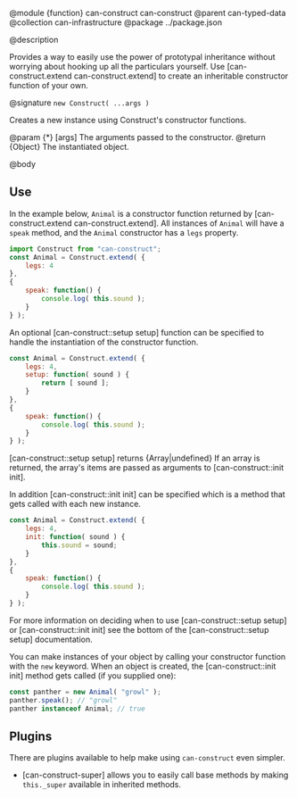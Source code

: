 @module {function} can-construct can-construct
@parent can-typed-data
@collection can-infrastructure
@package ../package.json

@description

Provides a way to easily use the power of prototypal inheritance
without worrying about hooking up all the particulars yourself. Use
[can-construct.extend can-construct.extend] to create an inheritable
constructor function of your own.

@signature `new Construct( ...args )`

Creates a new instance using Construct's constructor functions.

@param {*} [args] The arguments passed to the constructor.
@return {Object} The instantiated object.

@body

## Use

In the example below, `Animal` is a constructor function returned by [can-construct.extend can-construct.extend]. All instances of `Animal` will have a `speak`
method, and the `Animal` constructor has a `legs` property.

```js
import Construct from "can-construct";
const Animal = Construct.extend( {
	legs: 4
},
{
	speak: function() {
		console.log( this.sound );
	}
} );
```

An optional [can-construct::setup setup] function can be specified to handle the instantiation of the constructor function.
```js
const Animal = Construct.extend( {
	legs: 4,
	setup: function( sound ) {
		return [ sound ];
	}
},
{
	speak: function() {
		console.log( this.sound );
	}
} );
```
[can-construct::setup setup] returns {Array|undefined} If an array is returned, the array's items are passed as arguments to [can-construct::init init].

In addition [can-construct::init init] can be specified which is a method that gets called with each new instance.
```js
const Animal = Construct.extend( {
	legs: 4,
	init: function( sound ) {
		this.sound = sound;
	}
},
{
	speak: function() {
		console.log( this.sound );
	}
} );
```

For more information on deciding when to use [can-construct::setup setup] or [can-construct::init init]
see the bottom of the [can-construct::setup setup] documentation.

You can make instances of your object by calling your constructor function with the `new` keyword. When an object is created, the [can-construct::init init]
method gets called (if you supplied one):

```js
const panther = new Animal( "growl" );
panther.speak(); // "growl"
panther instanceof Animal; // true
```

## Plugins

There are plugins available to help make using `can-construct` even simpler.

-   [can-construct-super] allows you to easily call base methods by making `this._super` available in inherited methods.
